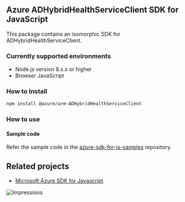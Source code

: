 ## Azure ADHybridHealthServiceClient SDK for JavaScript

This package contains an isomorphic SDK for ADHybridHealthServiceClient.

### Currently supported environments

- Node.js version 8.x.x or higher
- Browser JavaScript

### How to Install

```bash
npm install @azure/arm-ADHybridHealthServiceClient
```

### How to use

#### Sample code

Refer the sample code in the [azure-sdk-for-js-samples](https://github.com/Azure/azure-sdk-for-js-samples) repository.

## Related projects

- [Microsoft Azure SDK for Javascript](https://github.com/Azure/azure-sdk-for-js)


![Impressions](https://azure-sdk-impressions.azurewebsites.net/api/impressions/azure-sdk-for-js%2Fsdk%2Fcdn%2Farm-cdn%2FREADME.png)